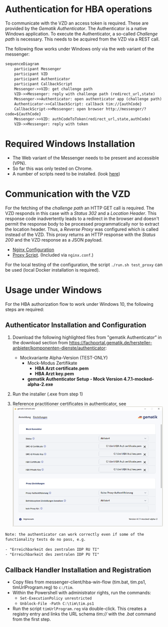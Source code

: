 Authentication for HBA operations
=================================

To communicate with the VZD an access token is required.
These are provided by the _Gematik Authenticator_. The Authenticator is a native Windows application.
To execute the Authenticator, a so-called _Challenge path_ is necessary. This needs to be acquired from the VZD via a REST call.

The following flow works under Windows only via the web variant of the messenger:
```mermaid
sequenceDiagram
    participant Messenger
    participant VZD
    participant Authenticator
    participant CallbackScript
    Messenger->>VZD: get challenge path
    VZD->>Messenger: reply with challenge path (redirect_url,state)
    Messenger->>Authenticator: open authenticator app (challenge path)
    Authenticator->>CallbackScript: callback tim://{authCode}
    CallbackScript->>Messenger: open browser http://messenger/?code=${authCode}  
    Messenger->>VZD: authCodeToToken(redirect_url,state,authCode)
    VZD->>Messenger: reply with token   
```

# Required Windows Installation
* The Web variant of the Messenger needs to be present and accessible (VPN).  
* So far this was only tested on Chrome.
* A number of scripts need to be installed. (look [here](#usage-under-windows))

# Communication with the VZD

For the fetching of the _challenge path_ an HTTP GET call is required. The VZD responds in this case with a _Status 302_ and a _Location Header_. 
This response code inadvertently leads to a redirect in the browser and doesn't permit the response body to be processed programmatically nor to extract the location header.
Thus, a _Reverse Proxy_ was configured which is called instead of the VZD. This proxy returns an HTTP response with the _Status 200_ and the VZD response as a JSON payload. 

* [Nginx Configuration](./nginx/nginx.conf)
* [Proxy Script](./nginx/vzd-redirect-transformer.js). (Included via `nginx.conf`.)

For the local testing of the configuration, the script `./run.sh test_proxy` can be used (local Docker installation is required).

# Usage under Windows

For the HBA authorization flow to work under Windows 10, the following steps are required: 

## Authenticator Installation and Configuration

1) Download the following highlighted files from "gematik Authenticator" in the download section from https://fachportal.gematik.de/hersteller-anbieter/komponenten-dienste/authenticator:
     - Mockvariante Alpha-Version (TEST-ONLY)
       - Mock-Modus Zertifikate
         - **HBA Arzt certificate.pem**
         - **HBA Arzt key.pem**
       - **gematik Authenticator Setup - Mock Version 4.7.1-mocked-alpha-2.exe** 

2) Run the installer (.exe from step 1)
      
3) Reference practitioner certificates in authenticator, see  ![img.png](hba-win-flow/img.png) 

```
Note: the authenticator can work correctly even if some of the functionality tests do no pass, e.g.

- "Erreichbarkeit des zentralen IDP RU TI"
- "Erreichbarkeit des zentralen IDP PU TI"
```

## Callback Handler Installation and Registration
- Copy files from messenger-client/hba-win-flow (tim.bat, tim.ps1, timUrlProgram.reg) to `c:/tim`.
- Within the Powershell with administrator rights, run the commands: 
  - `Set-ExecutionPolicy unrestricted`
  - `Unblock-File -Path C:\tim\tim.ps1`
- Run the script `timUrlProgram.reg` via double-click. This creates a registry entry and links the URL schema _tim://_ with the _.bat_ command from the first step.
